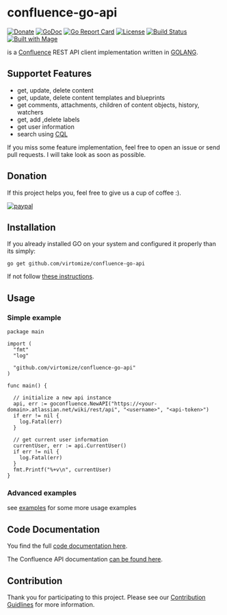 # confluence-go-api

[![Donate](https://img.shields.io/badge/Donate-PayPal-green.svg)](https://www.paypal.com/cgi-bin/webscr?cmd=_s-xclick&hosted_button_id=VBXHBYFU44T5W&source=url)
[![GoDoc](https://img.shields.io/badge/godoc-reference-green.svg)](https://godoc.org/github.com/virtomize/confluence-go-api)
[![Go Report Card](https://goreportcard.com/badge/github.com/virtomize/confluence-go-api)](https://goreportcard.com/report/github.com/virtomize/confluence-go-api)
[![License](https://img.shields.io/badge/license-MIT-blue.svg)](https://github.com/virtomize/confluence-go-api/blob/master/LICENSE)
[![Build Status](https://travis-ci.org/virtomize/confluence-go-api.svg?branch=master)](https://travis-ci.org/virtomize/confluence-go-api)
[![Built with Mage](https://magefile.org/badge.svg)](https://magefile.org)


is a [Confluence](https://www.atlassian.com/software/confluence) REST API client implementation written in [GOLANG](https://golang.org).

## Supportet Features

- get, update, delete content
- get, update, delete content templates and blueprints
- get comments, attachments, children of content objects, history, watchers
- get, add ,delete labels
- get user information
- search using [CQL](https://developer.atlassian.com/cloud/confluence/advanced-searching-using-cql/)

If you miss some feature implementation, feel free to open an issue or send pull requests. I will take look as soon as possible.

## Donation
If this project helps you, feel free to give us a cup of coffee :).

[![paypal](https://www.paypalobjects.com/en_US/i/btn/btn_donateCC_LG.gif)](https://www.paypal.com/cgi-bin/webscr?cmd=_s-xclick&hosted_button_id=VBXHBYFU44T5W&source=url)

## Installation

If you already installed GO on your system and configured it properly than its simply:

```
go get github.com/virtomize/confluence-go-api
```

If not follow [these instructions](https://nats.io/documentation/tutorials/go-install/).

## Usage

### Simple example

```
package main

import (
  "fmt"
  "log"

  "github.com/virtomize/confluence-go-api"
)

func main() {

  // initialize a new api instance
  api, err := goconfluence.NewAPI("https://<your-domain>.atlassian.net/wiki/rest/api", "<username>", "<api-token>")
  if err != nil {
    log.Fatal(err)
  }

  // get current user information
  currentUser, err := api.CurrentUser()
  if err != nil {
    log.Fatal(err)
  }
  fmt.Printf("%+v\n", currentUser)
}
```

### Advanced examples

see [examples](https://github.com/virtomize/confluence-go-api/tree/master/examples) for some more usage examples

## Code Documentation

You find the full [code documentation here](https://godoc.org/github.com/virtomize/confluence-go-api).

The Confluence API documentation [can be found here](https://docs.atlassian.com/ConfluenceServer/rest/6.9.1/).

## Contribution

Thank you for participating to this project.
Please see our [Contribution Guidlines](https://github.com/virtomize/confluence-go-api/blob/master/CONTRIBUTING.md) for more information.

